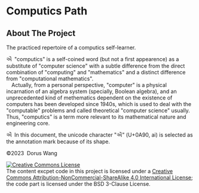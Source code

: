 # Computics Path 
## About The Project
The practiced repertoire of a computics self-learner.

ઐ&ensp;"computics" is a self-coined word (but not a first appearence) as a substitute of "computer science" with a subtle difference from the direct combination of "computing" and "mathematics" and a distinct difference from "computational mathematics".  
&emsp;Actually, from a personal perspective, "computer" is a physical incarnation of an algebra system (specially, Boolean algebra), and an unprecedented kind of methematics dependent on the existence of computers has been developed since 1940s, which is used to deal with the "computable" problems and called theoretical "computer science" usually. Thus, "computics" is a term more relevant to its mathematical nature and engineering core.

ઐ&ensp;In this document, the unicode character "ઐ" (U+0A90, ai) is selected as the annotation mark because of its shape.

&copy;2023&nbsp; Dorus Wang

<a rel="license" href="http://creativecommons.org/licenses/by-nc-sa/4.0/"><img alt="Creative Commons License" style="border-width:0" src="https://i.creativecommons.org/l/by-nc-sa/4.0/80x15.png" /></a><br />The content excpet code in this project is licensed under a <a rel="license" href="http://creativecommons.org/licenses/by-nc-sa/4.0/">Creative Commons Attribution-NonCommercial-ShareAlike 4.0 International License</a>; the code part is licensed under the BSD 3-Clause License.
